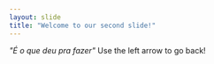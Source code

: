 ```yaml
---
layout: slide
title: "Welcome to our second slide!"
---
```

_"É o que deu pra fazer"_
Use the left arrow to go back!
